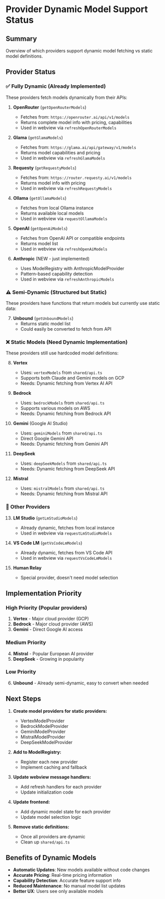 # Provider Dynamic Model Support Status

## Summary
Overview of which providers support dynamic model fetching vs static model definitions.

## Provider Status

### ✅ Fully Dynamic (Already Implemented)
These providers fetch models dynamically from their APIs:

1. **OpenRouter** (`getOpenRouterModels`)
   - Fetches from: `https://openrouter.ai/api/v1/models`
   - Returns complete model info with pricing, capabilities
   - Used in webview via `refreshOpenRouterModels`

2. **Glama** (`getGlamaModels`)
   - Fetches from: `https://glama.ai/api/gateway/v1/models`
   - Returns model capabilities and pricing
   - Used in webview via `refreshGlamaModels`

3. **Requesty** (`getRequestyModels`)
   - Fetches from: `https://router.requesty.ai/v1/models`
   - Returns model info with pricing
   - Used in webview via `refreshRequestyModels`

4. **Ollama** (`getOllamaModels`)
   - Fetches from local Ollama instance
   - Returns available local models
   - Used in webview via `requestOllamaModels`

5. **OpenAI** (`getOpenAiModels`)
   - Fetches from OpenAI API or compatible endpoints
   - Returns model list
   - Used in webview via `refreshOpenAiModels`

6. **Anthropic** (NEW - just implemented)
   - Uses ModelRegistry with AnthropicModelProvider
   - Pattern-based capability detection
   - Used in webview via `refreshAnthropicModels`

### ⚠️ Semi-Dynamic (Structured but Static)
These providers have functions that return models but currently use static data:

7. **Unbound** (`getUnboundModels`)
   - Returns static model list
   - Could easily be converted to fetch from API

### ❌ Static Models (Need Dynamic Implementation)
These providers still use hardcoded model definitions:

8. **Vertex** 
   - Uses: `vertexModels` from `shared/api.ts`
   - Supports both Claude and Gemini models on GCP
   - Needs: Dynamic fetching from Vertex AI API

9. **Bedrock**
   - Uses: `bedrockModels` from `shared/api.ts`
   - Supports various models on AWS
   - Needs: Dynamic fetching from Bedrock API

10. **Gemini** (Google AI Studio)
    - Uses: `geminiModels` from `shared/api.ts`
    - Direct Google Gemini API
    - Needs: Dynamic fetching from Gemini API

11. **DeepSeek**
    - Uses: `deepSeekModels` from `shared/api.ts`
    - Needs: Dynamic fetching from DeepSeek API

12. **Mistral**
    - Uses: `mistralModels` from `shared/api.ts`
    - Needs: Dynamic fetching from Mistral API

### 🔧 Other Providers

13. **LM Studio** (`getLmStudioModels`)
    - Already dynamic, fetches from local instance
    - Used in webview via `requestLmStudioModels`

14. **VS Code LM** (`getVsCodeLmModels`)
    - Already dynamic, fetches from VS Code API
    - Used in webview via `requestVsCodeLmModels`

15. **Human Relay**
    - Special provider, doesn't need model selection

## Implementation Priority

### High Priority (Popular providers)
1. **Vertex** - Major cloud provider (GCP)
2. **Bedrock** - Major cloud provider (AWS)
3. **Gemini** - Direct Google AI access

### Medium Priority
4. **Mistral** - Popular European AI provider
5. **DeepSeek** - Growing in popularity

### Low Priority
6. **Unbound** - Already semi-dynamic, easy to convert when needed

## Next Steps

1. **Create model providers for static providers:**
   - VertexModelProvider
   - BedrockModelProvider
   - GeminiModelProvider
   - MistralModelProvider
   - DeepSeekModelProvider

2. **Add to ModelRegistry:**
   - Register each new provider
   - Implement caching and fallback

3. **Update webview message handlers:**
   - Add refresh handlers for each provider
   - Update initialization code

4. **Update frontend:**
   - Add dynamic model state for each provider
   - Update model selection logic

5. **Remove static definitions:**
   - Once all providers are dynamic
   - Clean up `shared/api.ts`

## Benefits of Dynamic Models

- **Automatic Updates**: New models available without code changes
- **Accurate Pricing**: Real-time pricing information
- **Capability Detection**: Accurate feature support info
- **Reduced Maintenance**: No manual model list updates
- **Better UX**: Users see only available models